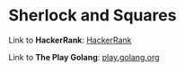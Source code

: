 # Sherlock and Squares

Link to **HackerRank**: [HackerRank](https://www.hackerrank.com/challenges/sherlock-and-squares/problem)

Link to **The Play Golang**: [play.golang.org](https://play.golang.org/p/rFqassxSw0_n)